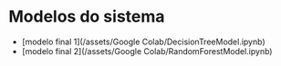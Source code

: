 # Modelos do sistema

* [modelo final 1](/assets/Google Colab/DecisionTreeModel.ipynb)
* [modelo final 2](/assets/Google Colab/RandomForestModel.ipynb)



